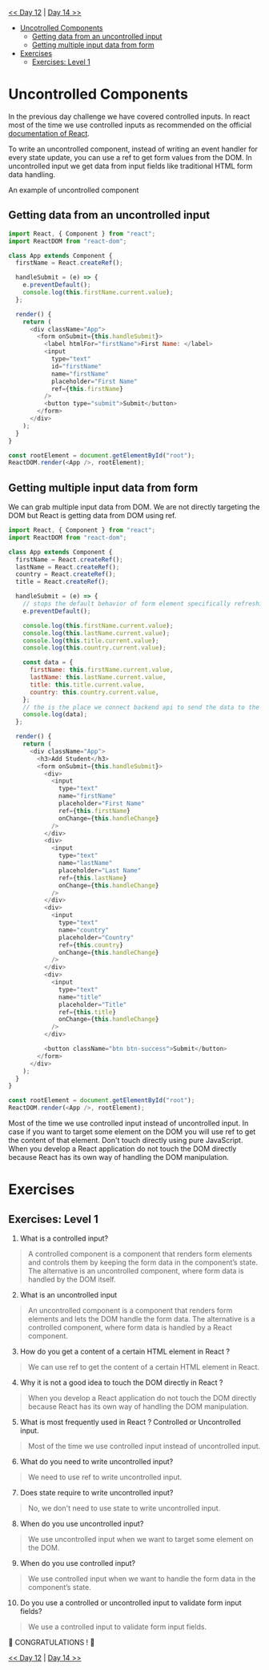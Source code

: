 [<< Day 12](../12_Day_Forms/12_forms.md) | [Day 14 >>](../14_Day_Component_Life_Cycles/14_component_life_cycles.md)

- [Uncotrolled Components](#uncotrolled-components)
  - [Getting data from an uncontrolled input](#getting-data-from-an-uncontrolled-input)
  - [Getting multiple input data from form](#getting-multiple-input-data-from-form)
- [Exercises](#exercises)
  - [Exercises: Level 1](#exercises-level-1)

# Uncontrolled Components

In the previous day challenge we have covered controlled inputs. In react most of the time we use controlled inputs as recommended on the official [documentation of React](https://reactjs.org/docs/uncontrolled-components.html).

To write an uncontrolled component, instead of writing an event handler for every state update, you can use a ref to get form values from the DOM. In uncontrolled input we get data from input fields like traditional HTML form data handling.

An example of uncontrolled component

## Getting data from an uncontrolled input

```js
import React, { Component } from "react";
import ReactDOM from "react-dom";

class App extends Component {
  firstName = React.createRef();

  handleSubmit = (e) => {
    e.preventDefault();
    console.log(this.firstName.current.value);
  };

  render() {
    return (
      <div className="App">
        <form onSubmit={this.handleSubmit}>
          <label htmlFor="firstName">First Name: </label>
          <input
            type="text"
            id="firstName"
            name="firstName"
            placeholder="First Name"
            ref={this.firstName}
          />
          <button type="submit">Submit</button>
        </form>
      </div>
    );
  }
}

const rootElement = document.getElementById("root");
ReactDOM.render(<App />, rootElement);
```

## Getting multiple input data from form

We can grab multiple input data from DOM. We are not directly targeting the DOM but React is getting data from DOM using ref.

```js
import React, { Component } from "react";
import ReactDOM from "react-dom";

class App extends Component {
  firstName = React.createRef();
  lastName = React.createRef();
  country = React.createRef();
  title = React.createRef();

  handleSubmit = (e) => {
    // stops the default behavior of form element specifically refreshing of page
    e.preventDefault();

    console.log(this.firstName.current.value);
    console.log(this.lastName.current.value);
    console.log(this.title.current.value);
    console.log(this.country.current.value);

    const data = {
      firstName: this.firstName.current.value,
      lastName: this.lastName.current.value,
      title: this.title.current.value,
      country: this.country.current.value,
    };
    // the is the place we connect backend api to send the data to the database
    console.log(data);
  };

  render() {
    return (
      <div className="App">
        <h3>Add Student</h3>
        <form onSubmit={this.handleSubmit}>
          <div>
            <input
              type="text"
              name="firstName"
              placeholder="First Name"
              ref={this.firstName}
              onChange={this.handleChange}
            />
          </div>
          <div>
            <input
              type="text"
              name="lastName"
              placeholder="Last Name"
              ref={this.lastName}
              onChange={this.handleChange}
            />
          </div>
          <div>
            <input
              type="text"
              name="country"
              placeholder="Country"
              ref={this.country}
              onChange={this.handleChange}
            />
          </div>
          <div>
            <input
              type="text"
              name="title"
              placeholder="Title"
              ref={this.title}
              onChange={this.handleChange}
            />
          </div>

          <button className="btn btn-success">Submit</button>
        </form>
      </div>
    );
  }
}

const rootElement = document.getElementById("root");
ReactDOM.render(<App />, rootElement);
```

Most of the time we use controlled input instead of uncontrolled input. In case if you want to target some element on the DOM you will use ref to get the content of that element. Don't touch directly using pure JavaScript. When you develop a React application do not touch the DOM directly because React has its own way of handling the DOM manipulation.

# Exercises

## Exercises: Level 1

1. What is a controlled input?

> A controlled component is a component that renders form elements and controls them by keeping the form data in the component’s state. The alternative is an uncontrolled component, where form data is handled by the DOM itself.

2. What is an uncontrolled input

> An uncontrolled component is a component that renders form elements and lets the DOM handle the form data. The alternative is a controlled component, where form data is handled by a React component.

3. How do you get a content of a certain HTML element in React ?

> We can use ref to get the content of a certain HTML element in React.

4. Why it is not a good idea to touch the DOM directly in React ?

> When you develop a React application do not touch the DOM directly because React has its own way of handling the DOM manipulation.

5. What is most frequently used in React ? Controlled or Uncontrolled input.

> Most of the time we use controlled input instead of uncontrolled input.

6. What do you need to write uncontrolled input?

> We need to use ref to write uncontrolled input.

7. Does state require to write uncontrolled input?

> No, we don't need to use state to write uncontrolled input.

8. When do you use uncontrolled input?

> We use uncontrolled input when we want to target some element on the DOM.

9. When do you use controlled input?

> We use controlled input when we want to handle the form data in the component’s state.

10. Do you use a controlled or uncontrolled input to validate form input fields?

> We use a controlled input to validate form input fields.

🎉 CONGRATULATIONS ! 🎉

[<< Day 12](../12_Day_Forms/12_forms.md) | [Day 14 >>](../14_Day_Component_Life_Cycles/14_component_life_cycles.md)
